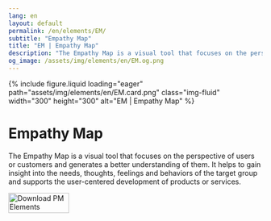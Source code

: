 ```yaml
---
lang: en
layout: default
permalink: /en/elements/EM/
subtitle: "Empathy Map"
title: "EM | Empathy Map"
description: "The Empathy Map is a visual tool that focuses on the perspective of users or customers and generates a better understanding of them. It helps to gain insight into the needs, thoughts, feelings and behaviors of the target group and supports the user-centered development of products or services."
og_image: /assets/img/elements/en/EM.og.png
---
```


{% include figure.liquid loading="eager" path="assets/img/elements/en/EM.card.png" class="img-fluid" width="300" height="300" alt="EM | Empathy Map" %}

# Empathy Map

The Empathy Map is a visual tool that focuses on the perspective of users or customers and generates a better understanding of them. It helps to gain insight into the needs, thoughts, feelings and behaviors of the target group and supports the user-centered development of products or services.

<a href="https://apps.apple.com/app/apple-store/id6738084498?pt=127441684&ct=website&mt=8">
  <img src="{{ "assets/img/en/appstore.png" | relative_url }}" width="120" height="40" alt="Download PM Elements">
</a>

